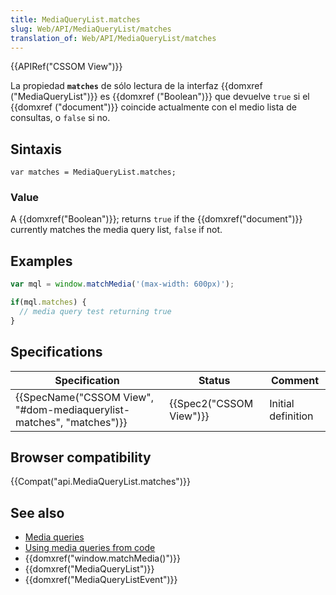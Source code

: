 ```yaml
---
title: MediaQueryList.matches
slug: Web/API/MediaQueryList/matches
translation_of: Web/API/MediaQueryList/matches
---
```


{{APIRef("CSSOM View")}}

La propiedad **`matches`** de sólo lectura de la interfaz {{domxref ("MediaQueryList")}} es {{domxref ("Boolean")}} que devuelve `true` si el {{domxref ("document")}} coincide actualmente con el medio lista de consultas, o `false` si no.

## Sintaxis

```
var matches = MediaQueryList.matches;
```

### Value

A {{domxref("Boolean")}}; returns `true` if the {{domxref("document")}} currently matches the media query list, `false` if not.

## Examples

```js
var mql = window.matchMedia('(max-width: 600px)');

if(mql.matches) {
  // media query test returning true
}
```

## Specifications

| Specification                                                                                | Status                           | Comment            |
| -------------------------------------------------------------------------------------------- | -------------------------------- | ------------------ |
| {{SpecName("CSSOM View", "#dom-mediaquerylist-matches", "matches")}} | {{Spec2("CSSOM View")}} | Initial definition |

## Browser compatibility

{{Compat("api.MediaQueryList.matches")}}

## See also

- [Media queries](/es/docs/CSS/Media_queries)
- [Using media queries from code](/es/docs/CSS/Using_media_queries_from_code)
- {{domxref("window.matchMedia()")}}
- {{domxref("MediaQueryList")}}
- {{domxref("MediaQueryListEvent")}}
